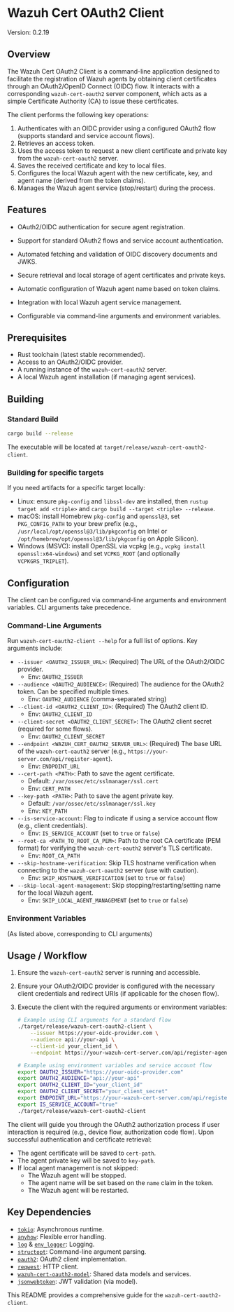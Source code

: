 # Wazuh Cert OAuth2 Client

Version: 0.2.19

## Overview

The Wazuh Cert OAuth2 Client is a command-line application designed to facilitate the registration of Wazuh agents by obtaining client certificates through an OAuth2/OpenID Connect (OIDC) flow. It interacts with a corresponding `wazuh-cert-oauth2` server component, which acts as a simple Certificate Authority (CA) to issue these certificates.

The client performs the following key operations:
1.  Authenticates with an OIDC provider using a configured OAuth2 flow (supports standard and service account flows).
2.  Retrieves an access token.
3.  Uses the access token to request a new client certificate and private key from the `wazuh-cert-oauth2` server.
4.  Saves the received certificate and key to local files.
5.  Configures the local Wazuh agent with the new certificate, key, and agent name (derived from the token claims).
6.  Manages the Wazuh agent service (stop/restart) during the process.

## Features

-   OAuth2/OIDC authentication for secure agent registration.
-   Support for standard OAuth2 flows and service account authentication.
-   Automated fetching and validation of OIDC discovery documents and JWKS.
-   Secure retrieval and local storage of agent certificates and private keys.
-   Automatic configuration of Wazuh agent name based on token claims.
-   Integration with local Wazuh agent service management.
    
-   Configurable via command-line arguments and environment variables.

## Prerequisites

-   Rust toolchain (latest stable recommended).
-   Access to an OAuth2/OIDC provider.
-   A running instance of the `wazuh-cert-oauth2` server.
-   A local Wazuh agent installation (if managing agent services).
    

## Building

### Standard Build

```bash
cargo build --release
```
The executable will be located at `target/release/wazuh-cert-oauth2-client`.

### Building for specific targets

If you need artifacts for a specific target locally:

- Linux: ensure `pkg-config` and `libssl-dev` are installed, then
  `rustup target add <triple>` and `cargo build --target <triple> --release`.
- macOS: install Homebrew `pkg-config` and `openssl@3`, set `PKG_CONFIG_PATH` to
  your brew prefix (e.g., `/usr/local/opt/openssl@3/lib/pkgconfig` on Intel or
  `/opt/homebrew/opt/openssl@3/lib/pkgconfig` on Apple Silicon).
- Windows (MSVC): install OpenSSL via vcpkg (e.g., `vcpkg install openssl:x64-windows`)
  and set `VCPKG_ROOT` (and optionally `VCPKGRS_TRIPLET`).

## Configuration

The client can be configured via command-line arguments and environment variables. CLI arguments take precedence.

### Command-Line Arguments

Run `wazuh-cert-oauth2-client --help` for a full list of options. Key arguments include:

-   `--issuer <OAUTH2_ISSUER_URL>`: (Required) The URL of the OAuth2/OIDC provider.
    -   Env: `OAUTH2_ISSUER`
-   `--audience <OAUTH2_AUDIENCE>`: (Required) The audience for the OAuth2 token. Can be specified multiple times.
    -   Env: `OAUTH2_AUDIENCE` (comma-separated string)
-   `--client-id <OAUTH2_CLIENT_ID>`: (Required) The OAuth2 client ID.
    -   Env: `OAUTH2_CLIENT_ID`
-   `--client-secret <OAUTH2_CLIENT_SECRET>`: The OAuth2 client secret (required for some flows).
    -   Env: `OAUTH2_CLIENT_SECRET`
-   `--endpoint <WAZUH_CERT_OAUTH2_SERVER_URL>`: (Required) The base URL of the `wazuh-cert-oauth2` server (e.g., `https://your-server.com/api/register-agent`).
    -   Env: `ENDPOINT_URL`
-   `--cert-path <PATH>`: Path to save the agent certificate.
    -   Default: `/var/ossec/etc/sslmanager/ssl.cert`
    -   Env: `CERT_PATH`
-   `--key-path <PATH>`: Path to save the agent private key.
    -   Default: `/var/ossec/etc/sslmanager/ssl.key`
    -   Env: `KEY_PATH`
-   `--is-service-account`: Flag to indicate if using a service account flow (e.g., client credentials).
    -   Env: `IS_SERVICE_ACCOUNT` (set to `true` or `false`)
-   `--root-ca <PATH_TO_ROOT_CA_PEM>`: Path to the root CA certificate (PEM format) for verifying the `wazuh-cert-oauth2` server's TLS certificate.
    -   Env: `ROOT_CA_PATH`
-   `--skip-hostname-verification`: Skip TLS hostname verification when connecting to the `wazuh-cert-oauth2` server (use with caution).
    -   Env: `SKIP_HOSTNAME_VERIFICATION` (set to `true` or `false`)
-   `--skip-local-agent-management`: Skip stopping/restarting/setting name for the local Wazuh agent.
    -   Env: `SKIP_LOCAL_AGENT_MANAGEMENT` (set to `true` or `false`)

### Environment Variables

(As listed above, corresponding to CLI arguments)

## Usage / Workflow

1.  Ensure the `wazuh-cert-oauth2` server is running and accessible.
2.  Ensure your OAuth2/OIDC provider is configured with the necessary client credentials and redirect URIs (if applicable for the chosen flow).
3.  Execute the client with the required arguments or environment variables:

    ```bash
    # Example using CLI arguments for a standard flow
    ./target/release/wazuh-cert-oauth2-client \
        --issuer https://your-oidc-provider.com \
        --audience api://your-api \
        --client-id your_client_id \
        --endpoint https://your-wazuh-cert-server.com/api/register-agent

    # Example using environment variables and service account flow
    export OAUTH2_ISSUER="https://your-oidc-provider.com"
    export OAUTH2_AUDIENCE="api://your-api"
    export OAUTH2_CLIENT_ID="your_client_id"
    export OAUTH2_CLIENT_SECRET="your_client_secret"
    export ENDPOINT_URL="https://your-wazuh-cert-server.com/api/register-agent"
    export IS_SERVICE_ACCOUNT="true"
    ./target/release/wazuh-cert-oauth2-client
    ```

The client will guide you through the OAuth2 authorization process if user interaction is required (e.g., device flow, authorization code flow). Upon successful authentication and certificate retrieval:
-   The agent certificate will be saved to `cert-path`.
-   The agent private key will be saved to `key-path`.
-   If local agent management is not skipped:
    -   The Wazuh agent will be stopped.
    -   The agent name will be set based on the `name` claim in the token.
    -   The Wazuh agent will be restarted.

## Key Dependencies

-   [`tokio`](https://crates.io/crates/tokio): Asynchronous runtime.
-   [`anyhow`](https://crates.io/crates/anyhow): Flexible error handling.
-   [`log`](https://crates.io/crates/log) & [`env_logger`](https://crates.io/crates/env_logger): Logging.
-   [`structopt`](https://crates.io/crates/structopt): Command-line argument parsing.
-   [`oauth2`](https://crates.io/crates/oauth2): OAuth2 client implementation.
-   [`reqwest`](https://crates.io/crates/reqwest): HTTP client.
-   [`wazuh-cert-oauth2-model`](../wazuh-cert-oauth2-model): Shared data models and services.
-   [`jsonwebtoken`](https://crates.io/crates/jsonwebtoken): JWT validation (via model).

This README provides a comprehensive guide for the `wazuh-cert-oauth2-client`.
